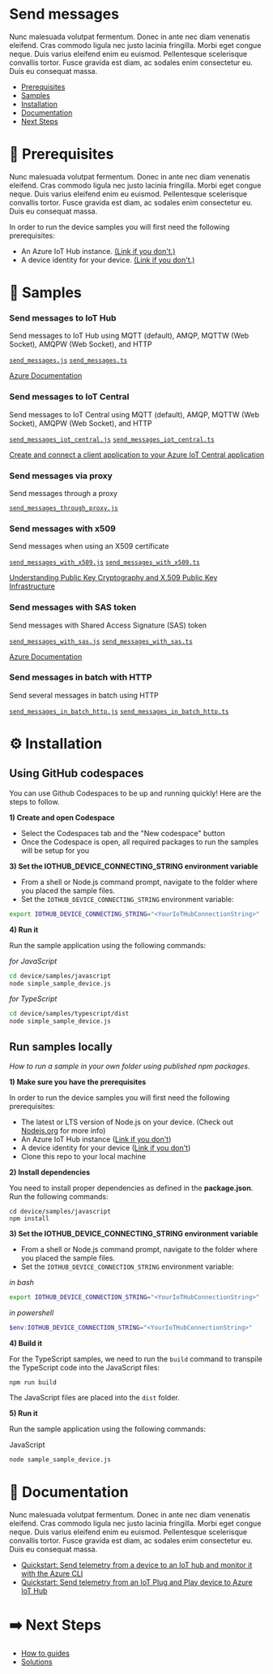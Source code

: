 # Send messages

Nunc malesuada volutpat fermentum. Donec in ante nec diam venenatis eleifend. Cras commodo ligula nec justo lacinia fringilla. Morbi eget congue neque. Duis varius eleifend enim eu euismod. Pellentesque scelerisque convallis tortor. Fusce gravida est diam, ac sodales enim consectetur eu. Duis eu consequat massa.

- [Prerequisites](#-prerequisites)
- [Samples](#-samples)
- [Installation](#-installation)
- [Documentation](#-documentation)
- [Next Steps](%EF%B8%8F-next-steps)

# 🚀 Prerequisites

Nunc malesuada volutpat fermentum. Donec in ante nec diam venenatis eleifend. Cras commodo ligula nec justo lacinia fringilla. Morbi eget congue neque. Duis varius eleifend enim eu euismod. Pellentesque scelerisque convallis tortor. Fusce gravida est diam, ac sodales enim consectetur eu. Duis eu consequat massa.

In order to run the device samples you will first need the following prerequisites:

- An Azure IoT Hub instance. [(Link if you don't.)](https://docs.microsoft.com/en-us/azure/iot-hub/iot-hub-create-through-portal)
- A device identity for your device. [(Link if you don't.)](https://docs.microsoft.com/en-us/azure/iot-hub/iot-hub-create-through-portal#register-a-new-device-in-the-iot-hub)

# 🌟 Samples

### Send messages to IoT Hub
Send messages to IoT Hub using MQTT (default), AMQP, MQTTW (Web Socket), AMQPW (Web Socket), and HTTP

<a href="./send_messages.js"><code>send_messages.js</code></a> 
<a href="./send_messages.ts"><code>send_messages.ts</code></a>       

[Azure Documentation](https://docs.microsoft.com/en-us/azure/iot-central/core/tutorial-connect-device?pivots=programming-language-javascript) 

### Send messages to IoT Central
Send messages to IoT Central using MQTT (default), AMQP, MQTTW (Web Socket), AMQPW (Web Socket), and HTTP

<a href="./send_messages_iot_central.js"><code>send_messages_iot_central.js</code></a> 
<a href="./send_messages_iot_central.ts"><code>send_messages_iot_central.ts</code></a> 

[Create and connect a client application to your Azure IoT Central application](#)

### Send messages via proxy
Send messages through a proxy 

<a href="./send_messages_through_proxy.js"><code>send_messages_through_proxy.js</code></a> 

### Send messages with x509
Send messages when using an X509 certificate

<a href="./send_messages_with_x509.js"><code>send_messages_with_x509.js</code></a> 
<a href="./send_messages_with_x509.ts"><code>send_messages_with_x509.ts</code></a> 

[Understanding Public Key Cryptography and X.509 Public Key Infrastructure](https://docs.microsoft.com/en-us/azure/iot-hub/tutorial-x509-introduction) 

### Send messages with SAS token
Send messages with Shared Access Signature (SAS) token

<a href="./send_messages_with_sas.js"><code>send_messages_with_sas.js</code></a> 
<a href="./send_messages_with_sas.ts"><code>send_messages_with_sas.ts</code></a> 

[Azure Documentation](https://docs.microsoft.com/en-us/azure/iot-hub/tutorial-x509-introduction)

### Send messages in batch with HTTP
Send several messages in batch using HTTP

<a href="./send_messages_in_batch_http.js"><code>send_messages_in_batch_http.js</code></a> 
<a href="./ssend_messages_in_batch_http.ts"><code>send_messages_in_batch_http.ts</code></a> 

# ⚙️ Installation

## Using GitHub codespaces

You can use Github Codespaces to be up and running quickly! Here are the steps to follow.

**1) Create and open Codespace**

- Select the Codespaces tab and the "New codespace" button
- Once the Codespace is open, all required packages to run the samples will be setup for you

**3) Set the IOTHUB_DEVICE_CONNECTING_STRING environment variable**

- From a shell or Node.js command prompt, navigate to the folder where you placed the sample files.
- Set the `IOTHUB_DEVICE_CONNECTING_STRING` environment variable:

```bash
export IOTHUB_DEVICE_CONNECTING_STRING="<YourIoTHubConnectionString>"
```

**4) Run it**

Run the sample application using the following commands:

_for JavaScript_

```bash
cd device/samples/javascript
node simple_sample_device.js
```

_for TypeScript_

```bash
cd device/samples/typescript/dist
node simple_sample_device.js
```

## Run samples locally

_How to run a sample in your own folder using published npm packages._

**1) Make sure you have the prerequisites**

In order to run the device samples you will first need the following prerequisites:

- The latest or LTS version of Node.js on your device. (Check out [Nodejs.org](https://nodejs.org/) for more info)
- An Azure IoT Hub instance ([Link if you don't](https://docs.microsoft.com/en-us/azure/iot-hub/iot-hub-create-through-portal))
- A device identity for your device ([Link if you don't](https://docs.microsoft.com/en-us/azure/iot-hub/iot-hub-create-through-portal#register-a-new-device-in-the-iot-hub))
- Clone this repo to your local machine

**2) Install dependencies**

You need to install proper dependencies as defined in the **package.json**. Run the following commands:

```
cd device/samples/javascript
npm install
```

**3) Set the IOTHUB_DEVICE_CONNECTING_STRING environment variable**

- From a shell or Node.js command prompt, navigate to the folder where you placed the sample files.
- Set the `IOTHUB_DEVICE_CONNECTION_STRING` environment variable:

_in bash_

```bash
export IOTHUB_DEVICE_CONNECTION_STRING="<YourIoTHubConnectionString>"
```

_in powershell_

```powershell
$env:IOTHUB_DEVICE_CONNECTION_STRING="<YourIoTHubConnectionString>"
```

**4) Build it**

For the TypeScript samples, we need to run the `build` command to transpile the TypeScript code into the JavaScript files:

```
npm run build
```

The JavaScript files are placed into the `dist` folder.

**5) Run it**

Run the sample application using the following commands:

JavaScript

```bash
node sample_sample_device.js
```

# 📖 Documentation

Nunc malesuada volutpat fermentum. Donec in ante nec diam venenatis eleifend. Cras commodo ligula nec justo lacinia fringilla. Morbi eget congue neque. Duis varius eleifend enim eu euismod. Pellentesque scelerisque convallis tortor. Fusce gravida est diam, ac sodales enim consectetur eu. Duis eu consequat massa.

- [Quickstart: Send telemetry from a device to an IoT hub and monitor it with the Azure CLI](https://docs.microsoft.com/en-us/azure/iot-hub/quickstart-send-telemetry-cli)
- [Quickstart: Send telemetry from an IoT Plug and Play device to Azure IoT Hub](https://docs.microsoft.com/en-us/azure/iot-develop/quickstart-send-telemetry-iot-hub?toc=%2Fazure%2Fiot-hub%2Ftoc.json&bc=%2Fazure%2Fiot-hub%2Fbreadcrumb%2Ftoc.json&pivots=programming-language-nodejs)

# ➡️ Next Steps

- [How to guides](src/../../how%20to%20guides)
- [Solutions](src/../../solutions)

